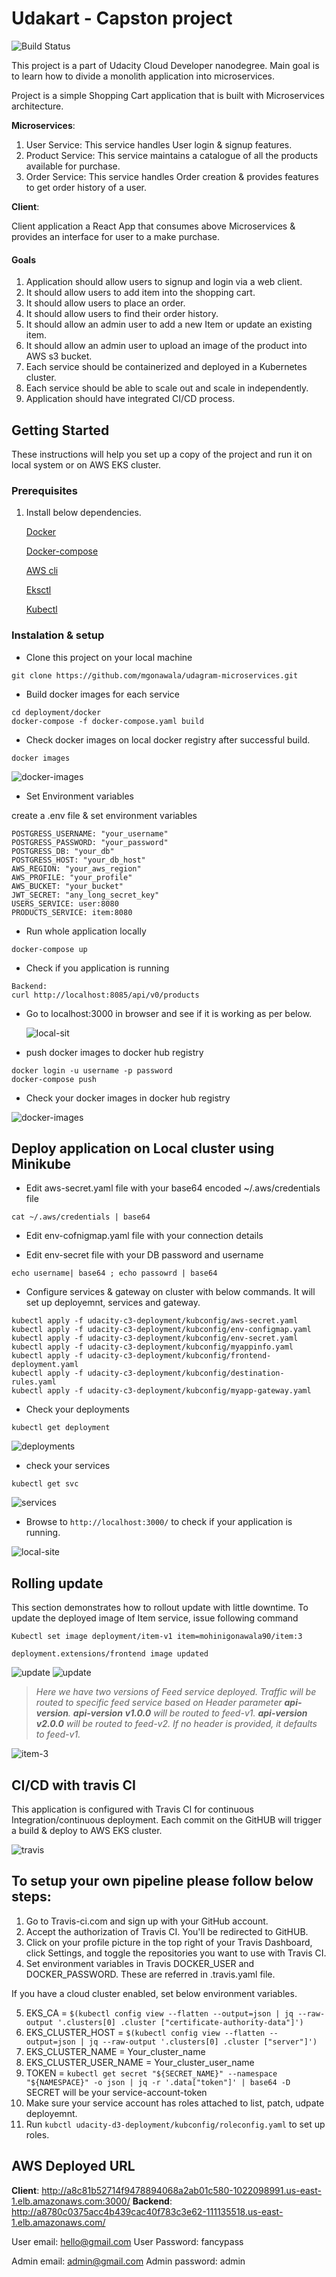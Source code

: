 # Udakart - Capston project

![Build Status](https://travis-ci.com/mgonawala/capstone-udakart.svg?branch=master)

This project is a part of Udacity Cloud Developer nanodegree.
Main goal is to learn how to divide a monolith application into microservices.

Project is a simple Shopping Cart application that is built with Microservices architecture.

**Microservices**:

1.  User Service: This service handles User login & signup features.
2.  Product Service: This service maintains a catalogue of all the products available for purchase.
3.  Order Service: This service handles Order creation & provides features to get order history of a user.

**Client**:

Client application a React App that consumes above Microservices &
provides an interface for user to a make purchase.


#### Goals

1.  Application should allow users to signup and login via a web client.
2.  It should allow users to add item into the shopping cart.
3.  It should allow users to place an order.
4.  It should allow users to find  their order history.
5.  It should allow an admin user to add a new Item or update an existing item.
6.  It should allow an admin user to upload an image of the product into AWS s3 bucket.
7.  Each service should be containerized and deployed in a Kubernetes cluster.
8.  Each service should be able to scale out and scale in independently.
9.  Application should have integrated CI/CD process.

## Getting Started

These instructions will help you set up a copy of the project and run it on local system or on AWS EKS cluster.

### Prerequisites

1. Install below dependencies.

    [Docker](https://docs.docker.com/get-docker/)
    
    [Docker-compose]()
  
    [AWS cli](https://docs.aws.amazon.com/cli/latest/userguide/cli-chap-install.html)
  
    [Eksctl](https://docs.aws.amazon.com/eks/latest/userguide/getting-started.html)
  
    [Kubectl](https://kubernetes.io/docs/tasks/tools/install-kubectl/)


### Instalation & setup

* Clone this project on your local machine

````
git clone https://github.com/mgonawala/udagram-microservices.git
````

* Build docker images for each service
```
cd deployment/docker
docker-compose -f docker-compose.yaml build
```

* Check docker images on local docker registry after successful build.

````
docker images
````
![docker-images](screenshots/docker-images.png)

* Set Environment variables

create a .env file & set environment variables

````
POSTGRESS_USERNAME: "your_username"
POSTGRESS_PASSWORD: "your_password" 
POSTGRESS_DB: "your_db" 
POSTGRESS_HOST: "your_db_host" 
AWS_REGION: "your_aws_region" 
AWS_PROFILE: "your_profile" 
AWS_BUCKET: "your_bucket"
JWT_SECRET: "any_long_secret_key"
USERS_SERVICE: user:8080
PRODUCTS_SERVICE: item:8080
````

* Run whole application locally

````
docker-compose up
````

* Check if you application is running

```
Backend:
curl http://localhost:8085/api/v0/products

```

* Go to localhost:3000 in browser and see if it is working as per below.

  ![local-sit](screenshots/loalhost-app.png)
  
* push docker images to docker hub registry

```
docker login -u username -p password
docker-compose push
```

* Check your docker images in docker hub registry

![docker-images](screenshots/docker-hub-images.png)

## Deploy application on Local cluster using Minikube

* Edit aws-secret.yaml file with your base64 encoded ~/.aws/credentials file

`cat ~/.aws/credentials | base64 `

* Edit env-cofnigmap.yaml file with your connection details

* Edit env-secret file with your DB password and username 

`echo username| base64 ; echo passowrd | base64 `

*  Configure services & gateway on cluster with below commands. It will set up deployemnt, services and gateway.
```
kubectl apply -f udacity-c3-deployment/kubconfig/aws-secret.yaml
kubectl apply -f udacity-c3-deployment/kubconfig/env-configmap.yaml
kubectl apply -f udacity-c3-deployment/kubconfig/env-secret.yaml
kubectl apply -f udacity-c3-deployment/kubconfig/myappinfo.yaml
kubectl apply -f udacity-c3-deployment/kubconfig/frontend-deployment.yaml
kubectl apply -f udacity-c3-deployment/kubconfig/destination-rules.yaml
kubectl apply -f udacity-c3-deployment/kubconfig/myapp-gateway.yaml
```

* Check your deployments
```
kubectl get deployment
```

![deployments](screenshots/cluster-deployments.png)

* check your services
```
kubectl get svc
```

![services](screenshots/cluster-services.png)

* Browse to ``http://localhost:3000/`` to check if your application is running.

![local-site](screenshots/loalhost-app.png)


## Rolling update

This section demonstrates how to rollout update with little downtime.
To update the deployed image of Item service, issue following command

`Kubectl set image deployment/item-v1 item=mohinigonawala90/item:3`

`deployment.extensions/frontend image updated`

![update](Screenshots/image-rollout.png)
![update](Screenshots/image-rollout-2.png)



>_Here we have two versions of Feed service deployed.
Traffic will be routed to specific feed service based on Header parameter **api-version**.
**api-version** **v1.0.0** will be routed to feed-v1.
**api-version** **v2.0.0** will be routed to feed-v2.
If no header is provided, it defaults to feed-v1._ 


![item-3](screenshots/rolling-update.png)


## CI/CD with travis CI

This application is configured with Travis CI for continuous Integration/continuous deployment.
Each commit on the GitHUB will trigger a build & deploy to AWS EKS cluster.

![travis](screenshots/Travis.png)

## To setup your own pipeline please follow below steps:

1.  Go to Travis-ci.com and sign up with your GitHub account.
2.  Accept the authorization of Travis CI. You'll be redirected to GitHUB.
3.  Click on your profile picture in the top right of your Travis Dashboard, click Settings, and toggle the repositories you want to use with Travis CI.
4.  Set environment variables in Travis DOCKER_USER and DOCKER_PASSWORD. These are referred in .travis.yaml file.

If you have a cloud cluster enabled, set below environment variables.

5.  EKS_CA = `$(kubectl config view --flatten --output=json | jq --raw-output '.clusters[0] .cluster ["certificate-authority-data"]')`
6.  EKS_CLUSTER_HOST = `$(kubectl config view --flatten --output=json | jq --raw-output '.clusters[0] .cluster ["server"]')`
7.  EKS_CLUSTER_NAME = Your_cluster_name
8.  EKS_CLUSTER_USER_NAME = Your_cluster_user_name
9.  TOKEN = `kubectl get secret "${SECRET_NAME}" --namespace "${NAMESPACE}" -o json | jq -r '.data["token"]' | base64 -D`
    SECRET will be your service-account-token
10. Make sure your service account has roles attached to list, patch, udpate deployemnt.
11. Run `kubctl udacity-d3-deployment/kubconfig/roleconfig.yaml` to set up roles.

## AWS Deployed URL

**Client**: http://a8c81b52714f9478894068a2ab01c580-1022098991.us-east-1.elb.amazonaws.com:3000/
**Backend**: http://a8780c0375acc4b439cac40f783c3e62-111135518.us-east-1.elb.amazonaws.com/

User email: hello@gmail.com
User Password: fancypass

Admin email: admin@gmail.com
Admin password: admin
